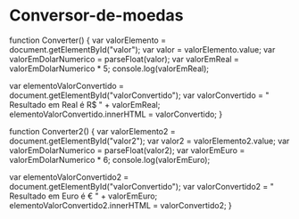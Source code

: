 # Conversor-de-moedas

function Converter() {
  var valorElemento = document.getElementById("valor");
  var valor = valorElemento.value;
  var valorEmDolarNumerico = parseFloat(valor);
  var valorEmReal = valorEmDolarNumerico * 5;
  console.log(valorEmReal);

  var elementoValorConvertido = document.getElementById("valorConvertido");
  var valorConvertido = " Resultado em Real é R$ " + valorEmReal;
  elementoValorConvertido.innerHTML = valorConvertido;
}

function Converter2() {
  var valorElemento2 = document.getElementById("valor2");
  var valor2 = valorElemento2.value;
  var valorEmDolarNumerico = parseFloat(valor2);
  var valorEmEuro = valorEmDolarNumerico * 6;
  console.log(valorEmEuro);

  var elementoValorConvertido2 = document.getElementById("valorConvertido");
  var valorConvertido2 = " Resultado em Euro é € " + valorEmEuro;
  elementoValorConvertido2.innerHTML = valorConvertido2;
}

